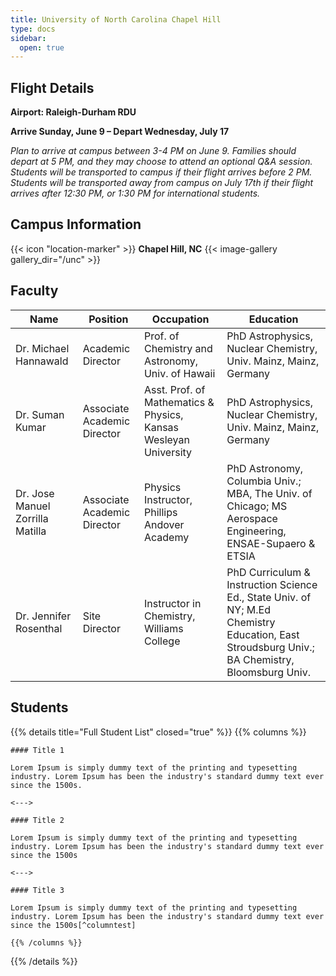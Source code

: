 ```yaml
---
title: University of North Carolina Chapel Hill
type: docs
sidebar:
  open: true
---
```


## Flight Details
**Airport: Raleigh-Durham RDU**

**Arrive Sunday, June 9 – Depart Wednesday, July 17**

*Plan to arrive at campus between 3-4 PM on June 9. Families should depart at 5 PM, and they may choose to attend an optional Q&A session. Students will be transported to campus if their flight arrives before 2 PM. Students will be transported away from campus on July 17th if their flight arrives after 12:30 PM, or 1:30 PM for international students.*

## Campus Information
{{< icon "location-marker" >}} **Chapel Hill, NC**
{{< image-gallery gallery_dir="/unc" >}}

## Faculty
   Name                             | Position                      | Occupation | Education
------------------------------------|-----------                    |------------|----------
Dr. Michael Hannawald               | Academic Director             | Prof. of Chemistry and Astronomy, Univ. of Hawaii | PhD Astrophysics, Nuclear Chemistry, Univ. Mainz, Mainz, Germany 
Dr. Suman Kumar                     | Associate Academic Director   | Asst. Prof. of Mathematics & Physics, Kansas Wesleyan University | PhD Astrophysics, Nuclear Chemistry, Univ. Mainz, Mainz, Germany 
Dr. Jose Manuel Zorrilla Matilla    | Associate Academic Director   | Physics Instructor, Phillips Andover Academy | PhD Astronomy, Columbia Univ.; MBA, The Univ. of Chicago; MS Aerospace Engineering, ENSAE-Supaero & ETSIA
Dr. Jennifer Rosenthal              | Site Director                 | Instructor in Chemistry, Williams College  | PhD Curriculum & Instruction Science Ed., State Univ. of NY; M.Ed Chemistry Education, East Stroudsburg Univ.; BA Chemistry, Bloomsburg Univ.

## Students
{{% details title="Full Student List" closed="true" %}}
    {{% columns %}}

    #### Title 1

    Lorem Ipsum is simply dummy text of the printing and typesetting industry. Lorem Ipsum has been the industry's standard dummy text ever since the 1500s.

    <--->

    #### Title 2

    Lorem Ipsum is simply dummy text of the printing and typesetting industry. Lorem Ipsum has been the industry's standard dummy text ever since the 1500s

    <--->

    #### Title 3

    Lorem Ipsum is simply dummy text of the printing and typesetting industry. Lorem Ipsum has been the industry's standard dummy text ever since the 1500s[^columntest]

    {{% /columns %}}
{{% /details %}}